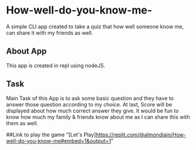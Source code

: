 # How-well-do-you-know-me-
A simple CLI app created to take a quiz that how well someone know me, can share it with my friends as well.

## About App
This app is created in repl using nodeJS.

## Task
Main Task of this App is to ask some basic question and they have to answer those question according to my choice.
At last, Score will be displayed about how much correct answer they give.
It would be fun to know how much my family & friends know about me as I can share this with them as well.

##Link to play the game
"[Let's Play]https://replit.com/@almondjain/How-well-do-you-know-me#embed=1&output=1"

